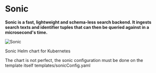 # Sonic

**Sonic is a fast, lightweight and schema-less search backend. It ingests search texts and identifier tuples that can then be queried against in a microsecond's time.**

![Sonic](https://valeriansaliou.github.io/sonic/images/banner.jpg)

Sonic Helm chart for Kubernetes

The chart is not perfect, the sonic configuration must be done on the template itself templates/sonicConfig.yaml
